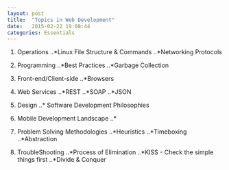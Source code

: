 ```yaml
---
layout: post
title:  "Topics in Web Development"
date:   2015-02-22 19:08:44
categories: Essentials
---
```


1. Operations
..*Linux File Structure & Commands
..*Networking Protocols

2. Programming
..*Best Practices
..*Garbage Collection

3. Front-end/Client-side
..*Browsers

4. Web Services
..*REST
..*SOAP
..*JSON

5. Design
..* Software Development Philosophies

6. Mobile Development Landscape
..*

7. Problem Solving Methodologies
..*Heuristics
..*Timeboxing
..*Abstraction

8. TroubleShooting
..*Process of Elimination
..*KISS - Check the simple things first
..*Divide & Conquer
